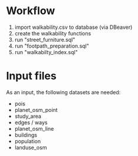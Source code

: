 # Workflow

1. import walkability.csv to database (via DBeaver)
2. create the walkability functions
3. run "street_furniture.sql"
4. run "footpath_preparation.sql"
5. run "walkabilty_index.sql"

# Input files
As an input, the following datasets are needed:
-	pois
-	planet_osm_point
-	study_area
-	edges / ways
-	planet_osm_line
-	buildings
-	population
-	landuse_osm
